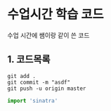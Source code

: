 # 수업시간 학습 코드
수업 시간에 쌤이랑 같이 쓴 코드

## 1. 코드목록

```
git add .
git commit -m "asdf"
git push -u origin master
```

```python
import 'sinatra'
```